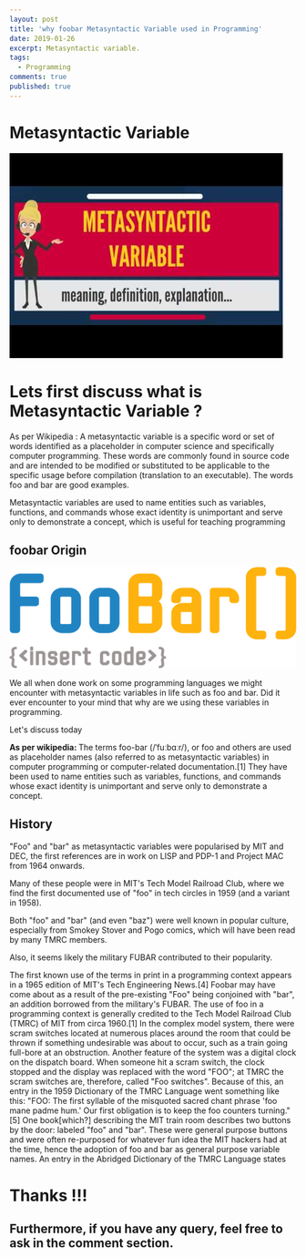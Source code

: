 ```yaml
---
layout: post
title: 'why foobar Metasyntactic Variable used in Programming'
date: 2019-01-26
excerpt: Metasyntactic variable.
tags:
  - Programming
comments: true
published: true
---
```


# Metasyntactic Variable

![](../img/metasyntactic_variable.jpg)
<br>

# Lets first discuss what is Metasyntactic Variable ?

As per Wikipedia : A metasyntactic variable is a specific word or set of words identified as a placeholder in computer science and specifically computer programming. These words are commonly found in source code and are intended to be modified or substituted to be applicable to the specific usage before compilation (translation to an executable). The words foo and bar are good examples.

Metasyntactic variables are used to name entities such as variables, functions, and commands whose exact identity is unimportant and serve only to demonstrate a concept, which is useful for teaching programming

## foobar Origin

![](../img/foo-bar.png)
<br>

We all when done work on some programming languages we might encounter with metasyntactic variables in life such as foo and bar. Did it ever encounter to your mind that why are we using these variables in programming.

Let's discuss today

<b> As per wikipedia: </b> The terms foo-bar (/ˈfuːbɑːr/), or foo and others are used as placeholder names (also referred to as metasyntactic variables) in computer programming or computer-related documentation.[1] They have been used to name entities such as variables, functions, and commands whose exact identity is unimportant and serve only to demonstrate a concept.

## History

"Foo" and "bar" as metasyntactic variables were popularised by MIT and DEC, the first references are in work on LISP and PDP-1 and Project MAC from 1964 onwards.

Many of these people were in MIT's Tech Model Railroad Club, where we find the first documented use of "foo" in tech circles in 1959 (and a variant in 1958).

Both "foo" and "bar" (and even "baz") were well known in popular culture, especially from Smokey Stover and Pogo comics, which will have been read by many TMRC members.

Also, it seems likely the military FUBAR contributed to their popularity.

The first known use of the terms in print in a programming context appears in a 1965 edition of MIT's Tech Engineering News.[4] Foobar may have come about as a result of the pre-existing "Foo" being conjoined with "bar", an addition borrowed from the military's FUBAR. The use of foo in a programming context is generally credited to the Tech Model Railroad Club (TMRC) of MIT from circa 1960.[1] In the complex model system, there were scram switches located at numerous places around the room that could be thrown if something undesirable was about to occur, such as a train going full-bore at an obstruction. Another feature of the system was a digital clock on the dispatch board. When someone hit a scram switch, the clock stopped and the display was replaced with the word "FOO"; at TMRC the scram switches are, therefore, called "Foo switches". Because of this, an entry in the 1959 Dictionary of the TMRC Language went something like this: "FOO: The first syllable of the misquoted sacred chant phrase 'foo mane padme hum.' Our first obligation is to keep the foo counters turning."[5] One book[which?] describing the MIT train room describes two buttons by the door: labeled "foo" and "bar". These were general purpose buttons and were often re-purposed for whatever fun idea the MIT hackers had at the time, hence the adoption of foo and bar as general purpose variable names. An entry in the Abridged Dictionary of the TMRC Language states



# Thanks !!!

## Furthermore, if you have any query, feel free to ask in the comment section.
